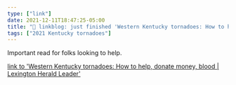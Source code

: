 ```yaml
---
type: ["link"]
date: 2021-12-11T18:47:25-05:00
title: "🔗 linkblog: just finished 'Western Kentucky tornadoes: How to help, donate money, blood | Lexington Herald Leader'"
tags: ["2021 Kentucky tornadoes"]
---
```

Important read for folks looking to help.
 
[link to 'Western Kentucky tornadoes: How to help, donate money, blood | Lexington Herald Leader'](https://www.kentucky.com/news/state/kentucky/article256518811.html)

